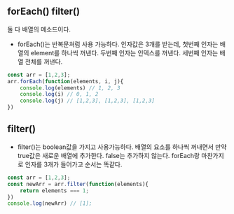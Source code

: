 ## forEach()  filter()
둘 다 배열의 메소드이다.

* forEach()는 반복문처럼 사용 가능하다. 인자값은 3개를 받는데, 첫번째 인자는 배열의 element를 하나씩 꺼낸다. 두번째 인자는 인덱스를 꺼낸다. 세번째 인자는 배열 전체를 꺼낸다.
```javascript
const arr = [1,2,3];
arr.forEach(function(elements, i, j){
	console.log(elements) // 1, 2, 3
	console.log(i) // 0, 1, 2
	console.log(j) // [1,2,3], [1,2,3], [1,2,3]
})
```
##  filter()

* filter()는 boolean값을 가지고 사용가능하다. 배열의 요소를 하나씩 꺼내면서 만약 true값은 새로운 배열에 추가한다. false는 추가하지 않는다.
forEach랑 마찬가지로 인자를 3개가 들어가고 순서는 똑같다.

```javascript
const arr = [1,2,3];
const newArr = arr.filter(function(elements){
	return elements === 1;
})
console.log(newArr) // [1];
```
